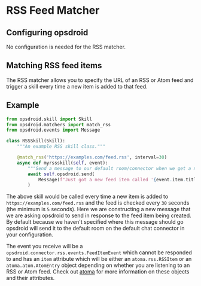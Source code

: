 # RSS Feed Matcher

## Configuring opsdroid

No configuration is needed for the RSS matcher.

## Matching RSS feed items

The RSS matcher allows you to specify the URL of an RSS or Atom feed and trigger a skill every time a new item is added to that feed.

## Example

```python
from opsdroid.skill import Skill
from opsdroid.matchers import match_rss
from opsdroid.events import Message

class RSSSkill(Skill):
    """An example RSS skill class."""

    @match_rss('https://examples.com/feed.rss', interval=30)
    async def myrssskill(self, event):
        """Send a message to our default room/connector when we get a new feed item."""
        await self.opsdroid.send(
            Message(f"Just got a new feed item called '{event.item.title}'.")
        )
```

The above skill would be called every time a new item is added to `https://examples.com/feed.rss` and the feed is checked every `30` seconds (the minimum is `5` seconds). Here we are constructing a new message that we are asking opsdroid to send in response to the feed item being created. By default because we haven't specified where this message should go opsdroid will send it to the default room on the default chat connector in your configuration.

The event you receive will be a `opsdroid.connector.rss.events.FeedItemEvent` which cannot be responded to and has an `item` attribute which will be either an `atoma.rss.RSSItem` or an `atoma.atom.AtomEntry` object depending on whether you are listening to an RSS or Atom feed. Check out [atoma](https://github.com/NicolasLM/atoma) for more information on these objects and their attributes.
